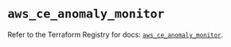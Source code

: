 # `aws_ce_anomaly_monitor`

Refer to the Terraform Registry for docs: [`aws_ce_anomaly_monitor`](https://registry.terraform.io/providers/hashicorp/aws/6.18.0/docs/resources/ce_anomaly_monitor).
